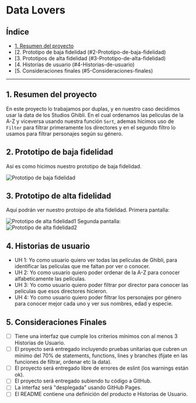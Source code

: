 # Data Lovers

## Índice

* [1. Resumen del proyecto](#1-resumen-del-proyecto)
* [2. Prototipo de baja fidelidad (#2-Prototipo-de-baja-fidelidad)
* [3. Prototipos de alta fidelidad (#3-Prototipo-de-alta-fidelidad)
* [4. Historias de usuario (#4-Historias-de-usuario)
* [5. Consideraciones finales (#5-Consideraciones-finales)

***


## 1. Resumen del proyecto

En este proyecto lo trabajamos por duplas, y en nuestro caso decidimos usar la data de los Studios Ghibli. En el cual ordenamos las peliculas de la A-Z y viceversa usando nuestra función `Sort`, ademas hicimos uso de `Filter` para filtrar primeramente los directores y en el segundo filtro lo usamos para filtrar personajes según su género.

## 2. Prototipo de baja fidelidad 

Así es como hicimos nuestro prototipo de baja fidelidad.

![Prototipo de baja fidelidad](https://github.com/paulhaconde94/DEV001-data-lovers/blob/main/Prototipo.png)

## 3. Prototipo de alta fidelidad 

Aquí podrán ver nuestro protoipo de alta fidelidad. Primera pantalla:

![Prototipo de alta fidelidad1](https://github.com/paulhaconde94/DEV001-data-lovers/blob/main/Pantalla%201.png)
Segunda pantalla:
![Prototipo de alta fidelidad2](https://github.com/paulhaconde94/DEV001-data-lovers/blob/main/Pantalla%202.png)

## 4. Historias de usuario 

* UH 1: Yo como usuario quiero ver todas las películas de Ghibli, para identificar las películas que me faltan por ver o conocer.
* UH 2: Yo como usuario quiero poder ordenar de la A-Z para conocer alfabeticamente las películas.
* UH 3: Yo como usuario quiero poder filtrar por director para conocer las peliculas que esos directores hicieron.
* UH 4: Yo como usuario quiero poder filtrar los personajes por género para conocer mejor cada uno y ver sus nombres, edad y especie.

## 5. Consideraciones Finales 

 * [ ] Tiene una interfaz que cumple los criterios mínimos con al menos 3 Historias de Usuario.
 * [ ] El proyecto será entregado incluyendo pruebas unitarias que cubren un mínimo del 70% de statements, functions, lines y branches (fijate en las funciones de filtrar, ordenar etc la data).
 * [ ] El proyecto será entregado libre de errores de eslint (los warnings están ok).
 * [ ] El proyecto será entregado subiendo tu código a GitHub.
 * [ ] La interfaz será "desplegada" usando GitHub Pages.
 * [ ] El README contiene una definición del producto e Historias de Usuario.

